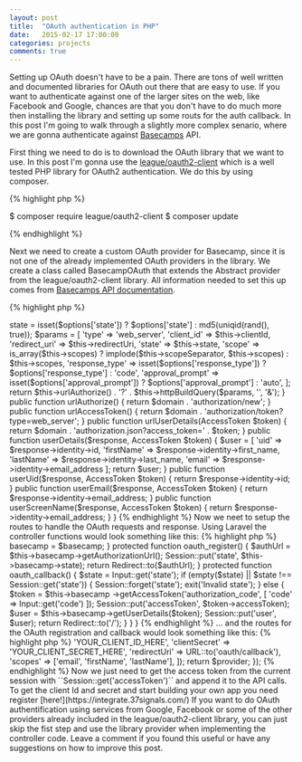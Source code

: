 ```yaml
---
layout: post
title:  "OAuth authentication in PHP"
date:   2015-02-17 17:00:00
categories: projects
comments: true
---
```


Setting up OAuth doesn't have to be a pain. There are tons of well written and documented libraries for OAuth out there that are easy to use. If you want to authenticate against one of the larger sites on the web, like Facebook and Google, chances are that you don't have to do much more then installing the library and setting up some routs for the auth callback. In this post I'm going to walk through a slightly more complex senario, where we are gonna authenticate against [Basecamps](http://basecamp.com) API.


First thing we need to do is to download the OAuth library that we want to use. In this post I'm gonna use the [league/oauth2-client](https://github.com/thephpleague/oauth2-client) which is a well tested PHP library for OAuth2 authentication. We do this by using composer.

{% highlight php %}

$ composer require league/oauth2-client
$ composer update

{% endhighlight %}

Next we need to create a custom OAuth provider for Basecamp, since it is not one of the already implemented OAuth providers in the library. We create a class called BasecampOAuth that extends the Abstract provider from the league/oauth2-client library. All information needed to set this up comes from [Basecamps API documentation](https://github.com/basecamp/api/blob/master/sections/authentication.md).

{% highlight php %}
<?php

use \League\OAuth2\Client\Provider\AbstractProvider;
use \League\OAuth2\Client\Token\AccessToken;

class BasecampOAuthProvider extends AbstractProvider {

    private $domain = 'https://launchpad.37signals.com/';

    public $responseType = 'json';

    public function getAuthorizationUrl($options = []) {

        $this->state = isset($options['state']) ?
             $options['state'] :
             md5(uniqid(rand(), true));

        $params = [
            'type' => 'web_server',
            'client_id' => $this->clientId,
            'redirect_uri' => $this->redirectUri,
            'state' => $this->state,
            'scope' => is_array($this->scopes) ?
                implode($this->scopeSeparator, $this->scopes) :
                $this->scopes,
            'response_type' => isset($options['response_type']) ?
                $options['response_type'] :
                'code',
            'approval_prompt' => isset($options['approval_prompt']) ?
                $options['approval_prompt'] :
                'auto',
        ];

        return $this->urlAuthorize() .
            '?' . $this->httpBuildQuery($params, '', '&');
    }

    public function urlAuthorize() {
        return $domain . 'authorization/new';
    }

    public function urlAccessToken() {
        return $domain . 'authorization/token?type=web_server';
    }

    public function urlUserDetails(AccessToken $token) {
        return $domain . 'authorization.json?access_token=' . $token;
    }

    public function userDetails($response, AccessToken $token) {
        $user = [
            'uid' => $response->identity->id,
            'firstName' => $response->identity->first_name,
            'lastName' => $response->identity->last_name,
            'email' => $response->identity->email_address
        ];

        return $user;
    }

    public function userUid($response, AccessToken $token) {
        return $response->identity->id;
    }

    public function userEmail($response, AccessToken $token) {
        return $response->identity->email_address;
    }

    public function userScreenName($response, AccessToken $token)
    {
        return $response->identity->email_address;
    }
}
{% endhighlight %}

Now we neet to setup the routes to handle the OAuth requests and response.

Using Laravel the controller functions would look something like this:

{% highlight php %}
<?php

class AuthController extends BaseController {

    private $basecamp;

    public function __construct(BasecampOAuthProvider $basecamp) {
        $this->basecamp = $basecamp;
    }

    protected function oauth_register()
    {
        $authUrl = $this->basecamp->getAuthorizationUrl();
        Session::put('state', $this->basecamp->state);

        return Redirect::to($authUrl);
    }

    protected function oauth_callback()
    {
        $state = Input::get('state');

        if (empty($state) || $state !== Session::get('state')) {
            Session::forget('state');
            exit('Invalid state');
        }
        else {
            $token = $this->basecamp
                ->getAccessToken('authorization_code', [
                    'code' => Input::get('code')
            ]);

            Session::put('accessToken', $token->accessToken);
            $user = $this->basecamp->getUserDetails($token);
            Session::put('user', $user);

            return Redirect::to('/');
        }
    }
}

{% endhighlight %}

... and the routes for the OAuth registration and callback would look something like this:

{% highlight php %}
<?php

Route::get('/oauth/register', 'AuthController@oauth_register');
Route::get('/oauth/callback', 'AuthController@oauth_callback');

{% endhighlight %}

We initialize the BasecampOAuth class using the Laravel IoC container for dependency injection. Add this code with your other IoC initialization code, or in bootstrap/start.php.

{% highlight php %}
<?php

App::bind('BasecampOAuthProvider', function($app) {

    $provider = new BasecampOAuthProvider([
        'clientId'      => 'YOUR_CLIENT_ID_HERE',
        'clientSecret'  => 'YOUR_CLIENT_SECRET_HERE',
        'redirectUri'   => URL::to('oauth/callback'),
        'scopes'        => ['email', 'firstName', 'lastName'],
    ]);

    return $provider;
});

{% endhighlight %}

Now we just need to get the access token from the current session with ``Session::get('accessToken')`` and append it to the API calls.

To get the client Id and secret and start building your own app you need register [here!](https://integrate.37signals.com/)

If you want to do OAuth authentification using services from Google, Facebook or some of the other providers already included in the league/oauth2-client library, you can just skip the fist step and use the library provider when implementing the controller code.

Leave a comment if you found this useful or have any suggestions on how to improve this post.
